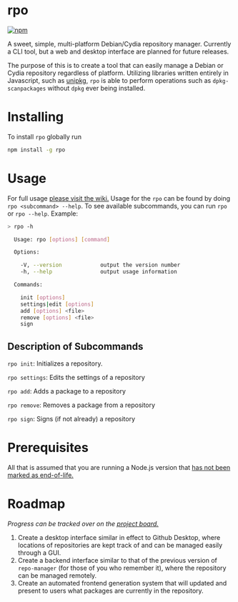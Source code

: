 # rpo
[![npm](https://img.shields.io/npm/v/rpo.svg)](https://www.npmjs.com/package/rpo)

A sweet, simple, multi-platform Debian/Cydia repository manager. Currently a CLI
tool, but a web and desktop interface are planned for future releases.

The purpose of this is to create a tool that can easily manage a Debian or Cydia
repository regardless of platform. Utilizing libraries written entirely in
Javascript, such as [unipkg](https://github.com/FrederickGeek8/unipkg),
`rpo` is able to perform operations such as `dpkg-scanpackages` without `dpkg` ever being installed.

# Installing
To install `rpo` globally run
```bash
npm install -g rpo
```

# Usage
For full usage [please visit the wiki.](https://github.com/FrederickGeek8/repo-manager/wiki)
Usage for the `rpo` can be found by doing `rpo <subcommand> --help`. To see 
available subcommands, you can run `rpo` or `rpo --help`. Example:
```bash
> rpo -h

  Usage: rpo [options] [command]

  Options:

    -V, --version            output the version number
    -h, --help               output usage information

  Commands:

    init [options]
    settings|edit [options]
    add [options] <file>
    remove [options] <file>
    sign
```
## Description of Subcommands
`rpo init`: Initializes a repository.

`rpo settings`: Edits the settings of a repository

`rpo add`: Adds a package to a repository

`rpo remove`: Removes a package from a repository

`rpo sign`: Signs (if not already) a repository

# Prerequisites
All that is assumed that you are running a Node.js version that
[has not been marked as end-of-life.](https://github.com/nodejs/Release#release-schedule)

# Roadmap
*Progress can be tracked over on the [project board.](https://github.com/FrederickGeek8/repo-manager/projects)*
1. Create a desktop interface similar in effect to Github Desktop, where locations
of repositories are kept track of and can be managed easily through a GUI.
2. Create a backend interface similar to that of the previous version of `repo-manager`
(for those of you who remember it), where the repository can be managed remotely.
3. Create an automated frontend generation system that will updated and present
to users what packages are currently in the repository.